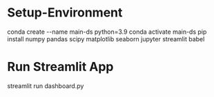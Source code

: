 # Setup-Environment
conda create --name main-ds python=3.9 
conda activate main-ds 
pip install numpy pandas scipy matplotlib seaborn jupyter streamlit babel

# Run Streamlit App
streamlit run dashboard.py
